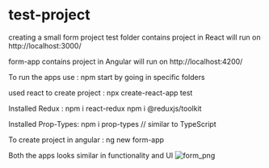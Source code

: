 # test-project

creating a small form project
test folder contains project in React will run on http://localhost:3000/

form-app contains project in Angular will run on http://localhost:4200/

To run the apps use : npm start by going in specific folders

used react to create project :
npx create-react-app test

Installed Redux :
npm i react-redux
npm i @reduxjs/toolkit

Installed Prop-Types:
npm i prop-types
// similar to TypeScript

To create project in angular :
ng new form-app

Both the apps looks similar in functionality and UI
![form_png](https://github.com/user-attachments/assets/85054297-a801-4239-aade-5d2400542714)

